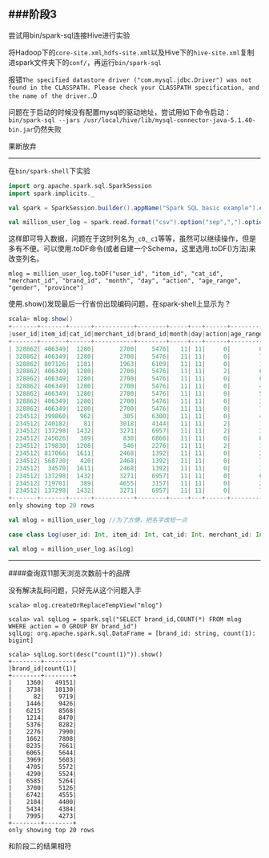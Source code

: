 ###阶段3
---

尝试用bin/spark-sql连接Hive进行实验

将Hadoop下的`core-site.xml`,`hdfs-site.xml`以及Hive下的`hive-site.xml`复制进spark文件夹下的`conf/`，再运行`bin/spark-sql`

报错`The specified datastore driver ("com.mysql.jdbc.Driver") was not found in the CLASSPATH. Please check your CLASSPATH specification, and the name of the driver.`.0

问题在于启动的时候没有配置mysql的驱动地址，尝试用如下命令启动：`bin/spark-sql --jars /usr/local/hive/lib/mysql-connector-java-5.1.40-bin.jar`仍然失败

果断放弃

---

在`bin/spark-shell`下实验

```scala
import org.apache.spark.sql.SparkSession
import spark.implicits._

val spark = SparkSession.builder().appName("Spark SQL basic example").config("spark.some.config.option", "some-value").getOrCreate()

val million_user_log = spark.read.format("csv").option("sep",",").option("header","false").option("encoding","UTF-8").load("input/million_user_log.csv")
```

这样即可导入数据，问题在于这时列名为`_c0`,`_c1`等等，虽然可以继续操作，但是多有不便。可以使用.toDF命令(或者自建一个Schema，这里选用.toDF()方法)来改变列名。

```
mlog = million_user_log.toDF("user_id", "item_id", "cat_id", "merchant_id", "brand_id", "month", "day", "action", "age_range", "gender", "province")
```

使用.show()发现最后一行省份出现编码问题，在spark-shell上显示为？

```scala
scala> mlog.show()
+-------+-------+------+-----------+--------+-----+---+------+---------+------+--------+
|user_id|item_id|cat_id|merchant_id|brand_id|month|day|action|age_range|gender|province|
+-------+-------+------+-----------+--------+-----+---+------+---------+------+--------+
| 328862| 406349|  1280|       2700|    5476|   11| 11|     0|        0|     1|    ??|
| 328862| 406349|  1280|       2700|    5476|   11| 11|     0|        7|     1|  ???|
| 328862| 807126|  1181|       1963|    6109|   11| 11|     0|        1|     0|  ???|
| 328862| 406349|  1280|       2700|    5476|   11| 11|     2|        6|     0|    ??|
| 328862| 406349|  1280|       2700|    5476|   11| 11|     0|        6|     2|    ??|
| 328862| 406349|  1280|       2700|    5476|   11| 11|     0|        4|     1|    ??|
| 328862| 406349|  1280|       2700|    5476|   11| 11|     0|        5|     0|    ??|
| 328862| 406349|  1280|       2700|    5476|   11| 11|     0|        3|     2|    ??|
| 328862| 406349|  1280|       2700|    5476|   11| 11|     0|        7|     1|    ??|
| 234512| 399860|   962|        305|    6300|   11| 11|     0|        4|     1|    ??|
| 234512| 240182|    81|       3018|    4144|   11| 11|     2|        1|     2|  ???|
| 234512| 137298|  1432|       3271|    6957|   11| 11|     2|        3|     1|    ??|
| 234512| 245026|   389|        830|    6866|   11| 11|     0|        0|     1|  ???|
| 234512| 179830|  1208|        546|    2276|   11| 11|     2|        1|     0|    ??|
| 234512| 817066|  1611|       2468|    1392|   11| 11|     0|        2|     2|  ???|
| 234512| 568730|   420|       2468|    1392|   11| 11|     0|        7|     2|    ??|
| 234512|  34570|  1611|       2468|    1392|   11| 11|     0|        3|     1|    ??|
| 234512| 137298|  1432|       3271|    6957|   11| 11|     0|        6|     2|    ??|
| 234512| 719701|   389|       4655|    3157|   11| 11|     0|        2|     2|    ??|
| 234512| 137298|  1432|       3271|    6957|   11| 11|     0|        7|     0|    ??|
+-------+-------+------+-----------+--------+-----+---+------+---------+------+--------+
only showing top 20 rows
```

```scala
val mlog = million_user_log //为了方便，把名字改短一点
```

```scala
case class Log(user_id: Int, item_id: Int, cat_id: Int, merchant_id: Int, brand_id: Int, month: Int, day: Int, action: Int, age_range: Int, gender: Int, province: String)

val mlog = million_user_log.as[Log]

```
---

####查询双11那天浏览次数前十的品牌

没有解决乱码问题，只好先从这个问题入手

```
scala> mlog.createOrReplaceTempView("mlog")

scala> val sqlLog = spark.sql("SELECT brand_id,COUNT(*) FROM mlog WHERE action = 0 GROUP BY brand_id")
sqlLog: org.apache.spark.sql.DataFrame = [brand_id: string, count(1): bigint]

scala> sqlLog.sort(desc("count(1)")).show()
+--------+--------+                                                             
|brand_id|count(1)|
+--------+--------+
|    1360|   49151|
|    3738|   10130|
|      82|    9719|
|    1446|    9426|
|    6215|    8568|
|    1214|    8470|
|    5376|    8282|
|    2276|    7990|
|    1662|    7808|
|    8235|    7661|
|    6065|    5644|
|    3969|    5603|
|    4705|    5572|
|    4290|    5524|
|    6585|    5264|
|    3700|    5126|
|    6742|    4555|
|    2104|    4400|
|    5434|    4384|
|    7995|    4273|
+--------+--------+
only showing top 20 rows
```

和阶段二的结果相符
